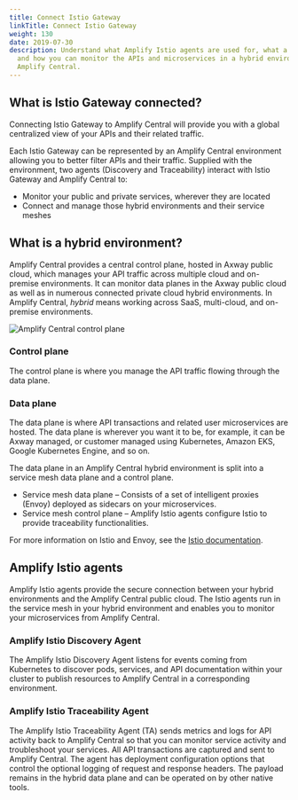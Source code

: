 ```yaml
---
title: Connect Istio Gateway
linkTitle: Connect Istio Gateway
weight: 130
date: 2019-07-30
description: Understand what Amplify Istio agents are used for, what a hybrid environment is,
  and how you can monitor the APIs and microservices in a hybrid environment from
  Amplify Central.
---
```


## What is Istio Gateway connected?

Connecting Istio Gateway to Amplify Central will provide you with a global centralized view of your APIs and their related traffic.

Each Istio Gateway can be represented by an Amplify Central environment allowing you to better filter APIs and their traffic. Supplied with the environment, two agents (Discovery and Traceability) interact with Istio Gateway and Amplify Central to:

* Monitor your public and private services, wherever they are located
* Connect and manage those hybrid environments and their service meshes

## What is a hybrid environment?

Amplify Central provides a central control plane, hosted in Axway public cloud, which manages your API traffic across multiple cloud and on-premise environments. It can monitor data planes in the Axway public cloud as well as in numerous connected private cloud hybrid environments. In Amplify Central, *hybrid* means working across SaaS, multi-cloud, and on-premise environments.

![Amplify Central control plane](/Images/central/hybrid_control_data_plane.png)

### Control plane

The control plane is where you manage the API traffic flowing through the data plane.

### Data plane

The data plane is where API transactions and related user microservices are hosted. The data plane is wherever you want it to be, for example, it can be Axway managed, or customer managed using Kubernetes, Amazon EKS, Google Kubernetes Engine, and so on.

The data plane in an Amplify Central hybrid environment is split into a service mesh data plane and a control plane.

* Service mesh data plane – Consists of a set of intelligent proxies (Envoy) deployed as sidecars on your microservices.
* Service mesh control plane – Amplify Istio agents configure Istio to provide traceability functionalities.

For more information on Istio and Envoy, see the [Istio documentation](https://istio.io/latest/docs/).

## Amplify Istio agents

Amplify Istio agents provide the secure connection between your hybrid environments and the Amplify Central public cloud. The Istio agents run in the service mesh in your hybrid environment and enables you to monitor your microservices from Amplify Central.

### Amplify Istio Discovery Agent

The Amplify Istio Discovery Agent listens for events coming from Kubernetes to discover pods, services, and API documentation within your cluster to publish resources to Amplify Central in a corresponding environment.

### Amplify Istio Traceability Agent

The Amplify Istio Traceability Agent (TA) sends metrics and logs for API activity back to Amplify Central so that you can monitor service activity and troubleshoot your services. All API transactions are captured and sent to Amplify Central. The agent has deployment configuration options that control the optional logging of request and response headers. The payload remains in the hybrid data plane and can be operated on by other native tools.
